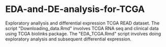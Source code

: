 # EDA-and-DE-analysis-for-TCGA
Exploratory anallysis and differential expression TCGA READ dataset. The script "Downloading_data.Rmd" involves TCGA RNA seq and clinical data using TCGA biolinks package. The "EDA_TCGA.Rmd" script involves doing exploratory analysis and subsequent differential expression.
